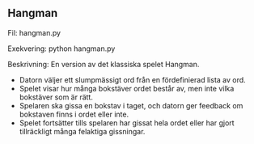 ## Hangman
Fil: hangman.py

Exekvering: python hangman.py

Beskrivning: En version av det klassiska spelet Hangman.
* Datorn väljer ett slumpmässigt ord från en fördefinierad lista av ord.
* Spelet visar hur många bokstäver ordet består av, men inte vilka bokstäver som är rätt.
* Spelaren ska gissa en bokstav i taget, och datorn ger feedback om bokstaven finns i ordet eller inte.
* Spelet fortsätter tills spelaren har gissat hela ordet eller har gjort tillräckligt många felaktiga gissningar.
